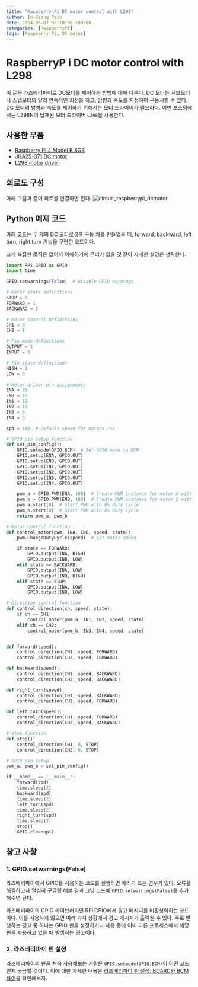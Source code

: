 ```yaml
---
title: "Raspberry Pi DC motor control with L298"
author: In-Seong Paik
date: 2024-06-07 02:10:00 +09:00
categories: [RaspberryPi]
tags: [Raspberry Pi, DC motor]
---
```


# RaspberryP i DC motor control with L298
이 글은 라즈베리파이로 DC모터를 제어하는 방법에 대해 다룬다.
DC 모터는 서보모터나 스텝모터와 달리 연속적인 회전을 하고, 방향과 속도를 지정하여 구동시킬 수 있다. DC 모터의 방향과 속도를 제어하기 위해서는 모터 드라이버가 필요하다. 이번 포스팅에서는 L298N이 탑재된 모터 드라이버 `L298`을 사용한다.


## 사용한 부품
* [Raspberry Pi 4 Model B 8GB](https://www.devicemart.co.kr/goods/view?no=12553062)
* [JGA25-371 DC motor](https://www.devicemart.co.kr/goods/view?no=1329802)
* [L298 motor driver](https://www.devicemart.co.kr/goods/view?no=1278835)


## 회로도 구성
아래 그림과 같이 회로를 연결하면 된다.
![circuit_raspberrypi_dcmotor](/img/circuit_raspberrypi_dcmotor.png)

## Python 예제 코드
아래 코드는 두 개의 DC 모터로 2륜 구동 차를 만들었을 때, forward, backward, left turn, right turn 기능을 구현한 코드이다.

크게 복잡한 로직은 없어서 이해하기에 무리가 없을 것 같아 자세한 설명은 생략한다.

```python
import RPi.GPIO as GPIO
import time

GPIO.setwarnings(False)  # Disable GPIO warnings

# Motor state definitions
STOP = 0
FORWARD = 1
BACKWARD = 2

# Motor channel definitions
CH1 = 0
CH2 = 1

# Pin mode definitions
OUTPUT = 1
INPUT = 0

# Pin state definitions
HIGH = 1
LOW = 0

# Motor driver pin assignments
ENA = 26
ENB = 16
IN1 = 19
IN2 = 13
IN3 = 6
IN4 = 5

spd = 100  # Default speed for motors (%)

# GPIO pin setup function
def set_pin_config():
    GPIO.setmode(GPIO.BCM)  # Set GPIO mode to BCM
    GPIO.setup(ENA, GPIO.OUT)
    GPIO.setup(ENB, GPIO.OUT)
    GPIO.setup(IN1, GPIO.OUT)
    GPIO.setup(IN2, GPIO.OUT)
    GPIO.setup(IN3, GPIO.OUT)
    GPIO.setup(IN4, GPIO.OUT)

    pwm_a = GPIO.PWM(ENA, 100)  # Create PWM instance for motor A with 100Hz frequency
    pwm_b = GPIO.PWM(ENB, 100)  # Create PWM instance for motor B with 100Hz frequency
    pwm_a.start(0)  # Start PWM with 0% duty cycle
    pwm_b.start(0)  # Start PWM with 0% duty cycle
    return pwm_a, pwm_b

# Motor control function
def control_motor(pwm, INA, INB, speed, state):
    pwm.ChangeDutyCycle(speed)  # Set motor speed

    if state == FORWARD:
        GPIO.output(INA, HIGH)
        GPIO.output(INB, LOW)
    elif state == BACKWARD:
        GPIO.output(INA, LOW)
        GPIO.output(INB, HIGH)
    elif state == STOP:
        GPIO.output(INA, LOW)
        GPIO.output(INB, LOW)

# Direction control function
def control_direction(ch, speed, state):
    if ch == CH1:
        control_motor(pwm_a, IN1, IN2, speed, state)
    elif ch == CH2:
        control_motor(pwm_b, IN3, IN4, speed, state)


def forward(speed):
    control_direction(CH1, speed, FORWARD)
    control_direction(CH2, speed, FORWARD)

def backward(speed):
    control_direction(CH1, speed, BACKWARD)
    control_direction(CH2, speed, BACKWARD)

def right_turn(speed):
    control_direction(CH1, speed, BACKWARD)
    control_direction(CH2, speed, FORWARD)

def left_turn(speed):
    control_direction(CH1, speed, FORWARD)
    control_direction(CH2, speed, BACKWARD)

# Stop function
def stop():
    control_direction(CH1, 0, STOP)
    control_direction(CH2, 0, STOP)

# GPIO pin setup
pwm_a, pwm_b = set_pin_config()

if __name__ == '__main__':
    forward(spd)
    time.sleep(2)
    backward(spd)
    time.sleep(2)
    left_turn(spd)
    time.sleep(2)
    right_turn(spd)
    time.sleep(2)
    stop()
    GPIO.cleanup()
```


## 참고 사항
### 1. GPIO.setwarnings(False)
라즈베리파이에서 GPIO를 사용하는 코드를 실행하면 에러가 뜨는 경우가 있다. 오류를 해결하고자 열심히 구글링 해본 결과 그냥 코드에 `GPIO.setwarnings(False)`를 추가해주면 된다.

라즈베리파이의 GPIO 라이브러리인 RPi.GPIO에서 경고 메시지를 비활성화하는 코드이다. 이를 사용하지 않으면 여러 가지 상황에서 경고 메시지가 출력될 수 있다. 주로 발생하는 경고 중 하나는 GPIO 핀을 설정하거나 사용 중에 이미 다른 프로세스에서 해당 핀을 사용하고 있을 때 발생하는 경고이다.

### 2. 라즈베리파이 핀 설정
라즈베리파이의 핀을 처음 사용해보는 사람은 `GPIO.setmode(GPIO.BCM)`이 어떤 코드인지 궁금할 것이다. 이에 대한 자세한 내용은 [라즈베리파이 핀 설정: BOARD와 BCM 차이](/_posts/2024-06-07-raspberrypi_board_bcm.md)을 확인해보자.
